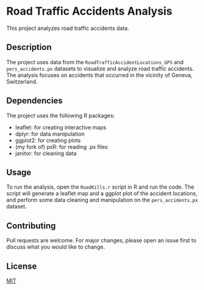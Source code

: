 # Road Traffic Accidents Analysis

This project analyzes road traffic accidents data.

## Description

The project uses data from the `RoadTrafficAccidentLocations_GPS` and `pers_accidents.px` datasets to visualize and analyze road traffic accidents. The analysis focuses on accidents that occurred in the vicinity of Geneva, Switzerland.

## Dependencies

The project uses the following R packages:

- leaflet: for creating interactive maps
- dplyr: for data manipulation
- ggplot2: for creating plots
- (my fork of) pxR: for reading .px files
- janitor: for cleaning data

## Usage

To run the analysis, open the `RoadKills.r` script in R and run the code. The script will generate a leaflet map and a ggplot plot of the accident locations, and perform some data cleaning and manipulation on the `pers_accidents.px` dataset.

## Contributing

Pull requests are welcome. For major changes, please open an issue first to discuss what you would like to change.

## License

[MIT](https://choosealicense.com/licenses/mit/)